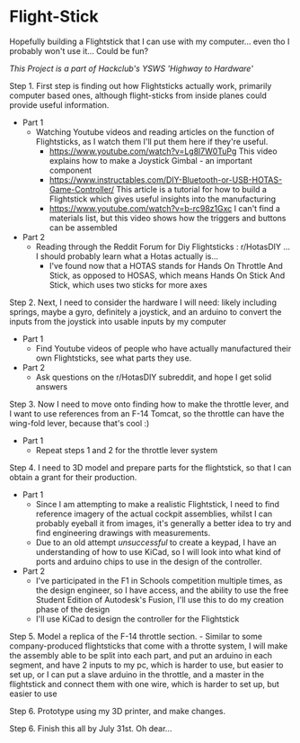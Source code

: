 # Flight-Stick
Hopefully building a Flightstick that I can use with my computer... even tho I probably won't use it... Could be fun?

_This Project is a part of Hackclub's YSWS 'Highway to Hardware'_

Step 1.
First step is finding out how Flightsticks actually work, primarily computer based ones, although flight-sticks from inside planes could provide useful information.
 - Part 1
    - Watching Youtube videos and reading articles on the function of Flightsticks, as I watch them I'll put them here if they're useful.
       - https://www.youtube.com/watch?v=Lg8l7W0TuPg This video explains how to make a Joystick Gimbal - an important component
       - https://www.instructables.com/DIY-Bluetooth-or-USB-HOTAS-Game-Controller/ This article is a tutorial for how to build a Flightstick which gives useful insights into the manufacturing
       - https://www.youtube.com/watch?v=b-rc98z1Gxc I can't find a materials list, but this video shows how the triggers and buttons can be assembled
 - Part 2
    - Reading through the Reddit Forum for Diy Flightsticks : r/HotasDIY ... I should probably learn what a Hotas actually is...
       - I've found now that a HOTAS stands for Hands On Throttle And Stick, as opposed to HOSAS, which means Hands On Stick And Stick, which uses two sticks for more axes 

Step 2.
Next, I need to consider the hardware I will need: likely including springs, maybe a gyro, definitely a joystick, and an arduino to convert the inputs from the joystick into usable inputs by my computer
 - Part 1
    - Find Youtube videos of people who have actually manufactured their own Flightsticks, see what parts they use.
 - Part 2
    - Ask questions on the r/HotasDIY subreddit, and hope I get solid answers

Step 3.
Now I need to move onto finding how to make the throttle lever, and I want to use references from an F-14 Tomcat, so the throttle can have the wing-fold lever, because that's cool :)
 - Part 1
    - Repeat steps 1 and 2 for the throttle lever system
  
Step 4.
I need to 3D model and prepare parts for the flightstick, so that I can obtain a grant for their production.
 - Part 1
    - Since I am attempting to make a realistic Flightstick, I need to find reference imagery of the actual cockpit assemblies, whilst I can probably eyeball it from images, it's generally a better idea to try and find engineering drawings with measurements.
    - Due to an old attempt _unsuccessful_ to create a keypad, I have an understanding of how to use KiCad, so I will look into what kind of ports and arduino chips to use in the design of the controller.
 - Part 2
    - I've participated in the F1 in Schools competition multiple times, as the design engineer, so I have access, and the ability to use the free Student Edition of Autodesk's Fusion, I'll use this to do my creation phase of the design
    - I'll use KiCad to design the controller for the Flightstick

Step 5.
Model a replica of the F-14 throttle section.
    - Similar to some company-produced flightsticks that come with a throtte system, I will make the assembly able to be split into each part, and put an arduino in each segment, and have 2 inputs to my pc, which is harder to use, but easier to set up, or I can put a slave arduino in the throttle, and a master in the flightstick and connect them with one wire,         which is harder to set up, but easier to use

Step 6. 
Prototype using my 3D printer, and make changes.

Step 6.
Finish this all by July 31st. Oh dear...
